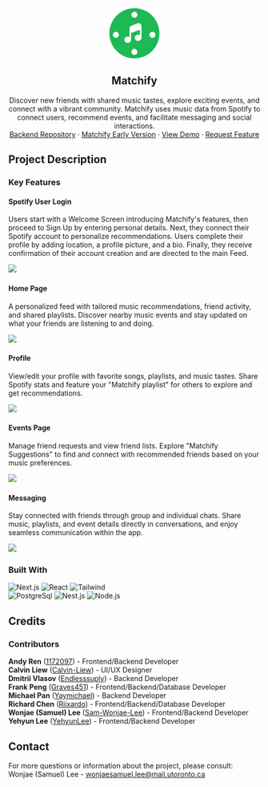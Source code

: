 <!-- INTRODUCTION -->

<div align="center">
  <a href="https://github.com/Sam-Wonjae-Lee/Matchify-Backend">
    <img src="/public/matchify_logo.svg" alt="Matchify Logo" width="100" height="100">
  </a>

  <h2 align="center">Matchify</h2>
  <p align="center">
    Discover new friends with shared music tastes, explore exciting events, and connect with a vibrant community.
Matchify uses music data from Spotify to connect users, recommend events, and facilitate messaging and social interactions.
    <br />
    <a href="https://github.com/Sam-Wonjae-Lee/Matchify-Backend">Backend Repository</a>
    ·
    <a href="https://github.com/Sam-Wonjae-Lee/Matchify-Beta">Matchify Early Version</a>
    ·
    <a href="">View Demo</a>
    ·
    <a href="">Request Feature</a>
  </p>
</div>

<!-- PROJECT DESCRIPTION -->
## Project Description

### Key Features

#### Spotify User Login
Users start with a Welcome Screen introducing Matchify's features, then proceed to Sign Up by entering personal details. Next, they connect their Spotify account to personalize recommendations. Users complete their profile by adding location, a profile picture, and a bio. Finally, they receive confirmation of their account creation and are directed to the main Feed.

<img src="https://github.com/user-attachments/assets/6919ee1a-8757-446b-b8de-bff906ef7ca0" width="800" />

#### Home Page
A personalized feed with tailored music recommendations, friend activity, and shared playlists. Discover nearby music events and stay updated on what your friends are listening to and doing. 

<img src="https://github.com/user-attachments/assets/8c9a0878-37e4-4190-9d10-cb3d6b71c964" width="150" />

#### Profile
View/edit your profile with favorite songs, playlists, and music tastes. Share Spotify stats and feature your "Matchify playlist" for others to explore and get recommendations.

<img src="https://github.com/user-attachments/assets/921744f2-31cd-4a1c-8021-58ff5320d5b7" width="450" />

#### Events Page
Manage friend requests and view friend lists. Explore "Matchify Suggestions" to find and connect with recommended friends based on your music preferences.

<img src="https://github.com/user-attachments/assets/a4f9896f-83e8-4955-a2f6-3415b0293dce" width="450" />

#### Messaging
Stay connected with friends through group and individual chats. Share music, playlists, and event details directly in conversations, and enjoy seamless communication within the app.

<img src="https://github.com/user-attachments/assets/f0c88caf-ec42-4e9a-82ac-a36e25d8518e" width="450" />

### Built With
![Next.js](https://img.shields.io/badge/next.js-000000?style=for-the-badge&logo=nextdotjs&logoColor=white)
![React](https://img.shields.io/badge/React-20232A?style=for-the-badge&logo=react&logoColor=61DAFB)
![Tailwind](https://img.shields.io/badge/Tailwind_CSS-38B2AC?style=for-the-badge&logo=tailwind-css&logoColor=white)
\
![PostgreSql](https://img.shields.io/badge/PostgreSQL-316192?style=for-the-badge&logo=postgresql&logoColor=white)
![Nest.js](https://img.shields.io/badge/nestjs-E0234E?style=for-the-badge&logo=nestjs&logoColor=white)
![Node.js](https://img.shields.io/badge/Node.js-43853D?style=for-the-badge&logo=node.js&logoColor=white)

<!-- CREDITS -->
## Credits

### Contributors
**Andy Ren** ([1172097](https://github.com/1172097)) - Frontend/Backend Developer \
**Calvin Liew** ([Calvin-Liew](https://github.com/Calvin-Liew)) - UI/UX Designer \
**Dmitrii Vlasov** ([Endlesssuply](https://github.com/Endlesssuply)) - Backend Developer \
**Frank Peng** ([Graves451](https://github.com/Graves451)) - Frontend/Backend/Database Developer \
**Michael Pan** ([Yaymichael](https://github.com/Yaymichael)) - Backend Developer \
**Richard Chen** ([Riixardo](https://github.com/Riixardo)) - Frontend/Backend/Database Developer\
**Wonjae (Samuel) Lee** ([Sam-Wonjae-Lee](https://github.com/Sam-Wonjae-Lee)) - Frontend/Backend Developer \
**Yehyun Lee** ([YehyunLee](https://github.com/YehyunLee)) - Frontend/Backend Developer

<!-- CONTACT -->
## Contact
For more questions or information about the project, please consult: \
Wonjae (Samuel) Lee - wonjaesamuel.lee@mail.utoronto.ca
